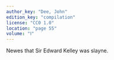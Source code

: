 ```yaml
---
author_key: "Dee, John"
edition_key: "compilation"
license: "CC0 1.0"
location: "page 55"
volume: "Ⅰ"
---
```

Newes that Sir Edward Kelley was slayne.
